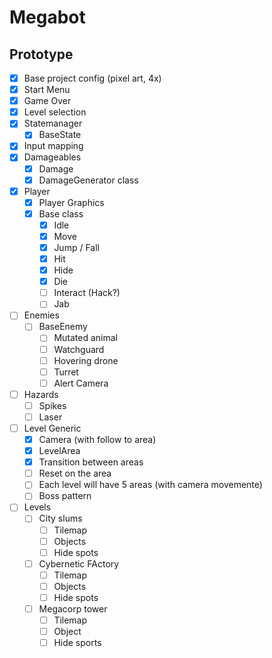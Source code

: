 # Megabot

## Prototype

- [x] Base project config (pixel art, 4x)
- [x] Start Menu
- [x] Game Over
- [x] Level selection
- [x] Statemanager
	- [x] BaseState
- [x] Input mapping
- [x] Damageables
	- [x] Damage 
	- [x] DamageGenerator class
- [x] Player
	- [x] Player Graphics
	- [x] Base class
		- [x] Idle
		- [x] Move
		- [x] Jump / Fall
		- [x] Hit
		- [x] Hide
		- [x] Die
		- [ ] Interact (Hack?)
		- [ ] Jab
- [ ] Enemies
	- [ ] BaseEnemy
		- [ ] Mutated animal
		- [ ] Watchguard
		- [ ] Hovering drone
		- [ ] Turret
		- [ ] Alert Camera
- [ ] Hazards
	- [ ] Spikes
	- [ ] Laser
- [ ] Level Generic
	- [x] Camera (with follow to area)
	- [x] LevelArea
	- [x] Transition between areas
	- [ ] Reset on the area
	- [ ] Each level will have 5 areas (with camera movemente)
	- [ ] Boss pattern 
- [ ] Levels
	- [ ] City slums
		- [ ] Tilemap
		- [ ] Objects
		- [ ] Hide spots
	- [ ] Cybernetic FActory
		- [ ] Tilemap
		- [ ] Objects
		- [ ] Hide spots
	- [ ] Megacorp tower
		- [ ] Tilemap
		- [ ] Object
		- [ ] Hide sports
